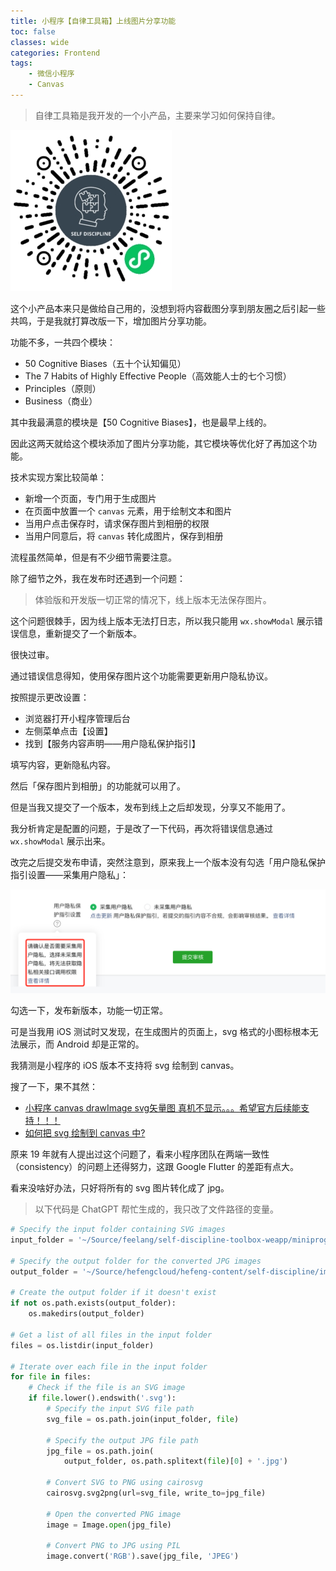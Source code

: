 ```yaml
---
title: 小程序【自律工具箱】上线图片分享功能
toc: false
classes: wide
categories: Frontend
tags:
    - 微信小程序
    - Canvas
---
```


> 自律工具箱是我开发的一个小产品，主要来学习如何保持自律。

![自律工具箱小程序码](/assets/images/weapps/self-discipline-weapp.jpg)

这个小产品本来只是做给自己用的，没想到将内容截图分享到朋友圈之后引起一些共鸣，于是我就打算改版一下，增加图片分享功能。

功能不多，一共四个模块：

- 50 Cognitive Biases（五十个认知偏见）
- The 7 Habits of Highly Effective People（高效能人士的七个习惯）
- Principles（原则）
- Business（商业）

其中我最满意的模块是【50 Cognitive Biases】，也是最早上线的。

因此这两天就给这个模块添加了图片分享功能，其它模块等优化好了再加这个功能。

技术实现方案比较简单：

- 新增一个页面，专门用于生成图片
- 在页面中放置一个 `canvas` 元素，用于绘制文本和图片
- 当用户点击保存时，请求保存图片到相册的权限
- 当用户同意后，将 `canvas` 转化成图片，保存到相册

流程虽然简单，但是有不少细节需要注意。

除了细节之外，我在发布时还遇到一个问题：

> 体验版和开发版一切正常的情况下，线上版本无法保存图片。

这个问题很棘手，因为线上版本无法打日志，所以我只能用 `wx.showModal` 展示错误信息，重新提交了一个新版本。

很快过审。

通过错误信息得知，使用保存图片这个功能需要更新用户隐私协议。

按照提示更改设置：

- 浏览器打开小程序管理后台
- 左侧菜单点击【设置】
- 找到【服务内容声明——用户隐私保护指引】

填写内容，更新隐私内容。

然后「保存图片到相册」的功能就可以用了。

但是当我又提交了一个版本，发布到线上之后却发现，分享又不能用了。

我分析肯定是配置的问题，于是改了一下代码，再次将错误信息通过 `wx.showModal` 展示出来。

改完之后提交发布申请，突然注意到，原来我上一个版本没有勾选「用户隐私保护指引设置——采集用户隐私」：

![小程序发版采集用户隐私](/assets/imgs/weapp-user-privacy.png)

勾选一下，发布新版本，功能一切正常。

可是当我用 iOS 测试时又发现，在生成图片的页面上，svg 格式的小图标根本无法展示，而 Android 却是正常的。

我猜测是小程序的 iOS 版本不支持将 svg 绘制到 canvas。

搜了一下，果不其然：

- [小程序 canvas   drawImage svg矢量图   真机不显示。。。希望官方后续能支持！！！](https://developers.weixin.qq.com/community/develop/doc/000cc84f42c4d88dda680b8a05b400)
- [如何把 svg 绘制到 canvas 中?](https://developers.weixin.qq.com/community/develop/doc/000282bbce0668da4bddcf72356c00)

原来 19 年就有人提出过这个问题了，看来小程序团队在两端一致性（consistency）的问题上还得努力，这跟 Google Flutter 的差距有点大。

看来没啥好办法，只好将所有的 svg 图片转化成了 jpg。

> 以下代码是 ChatGPT 帮忙生成的，我只改了文件路径的变量。

```python
# Specify the input folder containing SVG images
input_folder = '~/Source/feelang/self-discipline-toolbox-weapp/miniprogram/images/biases'

# Specify the output folder for the converted JPG images
output_folder = '~/Source/hefengcloud/hefeng-content/self-discipline/images/jpgs'

# Create the output folder if it doesn't exist
if not os.path.exists(output_folder):
    os.makedirs(output_folder)

# Get a list of all files in the input folder
files = os.listdir(input_folder)

# Iterate over each file in the input folder
for file in files:
    # Check if the file is an SVG image
    if file.lower().endswith('.svg'):
        # Specify the input SVG file path
        svg_file = os.path.join(input_folder, file)

        # Specify the output JPG file path
        jpg_file = os.path.join(
            output_folder, os.path.splitext(file)[0] + '.jpg')

        # Convert SVG to PNG using cairosvg
        cairosvg.svg2png(url=svg_file, write_to=jpg_file)

        # Open the converted PNG image
        image = Image.open(jpg_file)

        # Convert PNG to JPG using PIL
        image.convert('RGB').save(jpg_file, 'JPEG')
```


